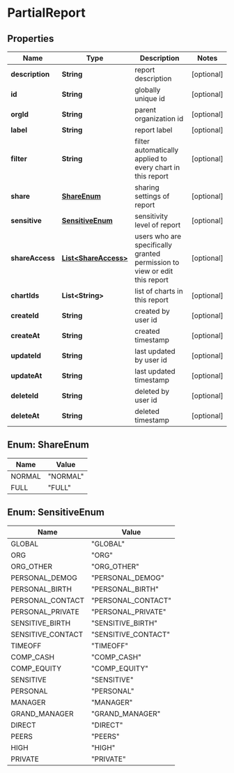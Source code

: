 

# PartialReport


## Properties

| Name | Type | Description | Notes |
|------------ | ------------- | ------------- | -------------|
|**description** | **String** | report description |  [optional] |
|**id** | **String** | globally unique id |  [optional] |
|**orgId** | **String** | parent organization id |  [optional] |
|**label** | **String** | report label |  [optional] |
|**filter** | **String** | filter automatically applied to every chart in this report |  [optional] |
|**share** | [**ShareEnum**](#ShareEnum) | sharing settings of report |  [optional] |
|**sensitive** | [**SensitiveEnum**](#SensitiveEnum) | sensitivity level of report |  [optional] |
|**shareAccess** | [**List&lt;ShareAccess&gt;**](ShareAccess.md) | users who are specifically granted permission to view or edit this report |  [optional] |
|**chartIds** | **List&lt;String&gt;** | list of charts in this report |  [optional] |
|**createId** | **String** | created by user id |  [optional] |
|**createAt** | **String** | created timestamp |  [optional] |
|**updateId** | **String** | last updated by user id |  [optional] |
|**updateAt** | **String** | last updated timestamp |  [optional] |
|**deleteId** | **String** | deleted by user id |  [optional] |
|**deleteAt** | **String** | deleted timestamp |  [optional] |



## Enum: ShareEnum

| Name | Value |
|---- | -----|
| NORMAL | &quot;NORMAL&quot; |
| FULL | &quot;FULL&quot; |



## Enum: SensitiveEnum

| Name | Value |
|---- | -----|
| GLOBAL | &quot;GLOBAL&quot; |
| ORG | &quot;ORG&quot; |
| ORG_OTHER | &quot;ORG_OTHER&quot; |
| PERSONAL_DEMOG | &quot;PERSONAL_DEMOG&quot; |
| PERSONAL_BIRTH | &quot;PERSONAL_BIRTH&quot; |
| PERSONAL_CONTACT | &quot;PERSONAL_CONTACT&quot; |
| PERSONAL_PRIVATE | &quot;PERSONAL_PRIVATE&quot; |
| SENSITIVE_BIRTH | &quot;SENSITIVE_BIRTH&quot; |
| SENSITIVE_CONTACT | &quot;SENSITIVE_CONTACT&quot; |
| TIMEOFF | &quot;TIMEOFF&quot; |
| COMP_CASH | &quot;COMP_CASH&quot; |
| COMP_EQUITY | &quot;COMP_EQUITY&quot; |
| SENSITIVE | &quot;SENSITIVE&quot; |
| PERSONAL | &quot;PERSONAL&quot; |
| MANAGER | &quot;MANAGER&quot; |
| GRAND_MANAGER | &quot;GRAND_MANAGER&quot; |
| DIRECT | &quot;DIRECT&quot; |
| PEERS | &quot;PEERS&quot; |
| HIGH | &quot;HIGH&quot; |
| PRIVATE | &quot;PRIVATE&quot; |




